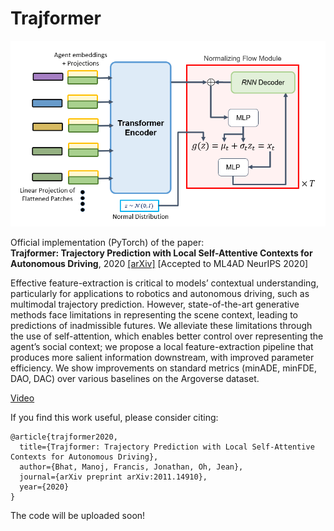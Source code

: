 # Trajformer
![overview image](Trajformer.PNG)


Official implementation (PyTorch) of the paper: \
**Trajformer: Trajectory Prediction with Local Self-Attentive Contexts for Autonomous Driving**, 2020 [[arXiv]](https://arxiv.org/abs/2011.14910)
[Accepted to ML4AD NeurIPS 2020]

Effective feature-extraction is critical to models’ contextual understanding, particularly for applications to robotics and autonomous driving, such as multimodal
trajectory prediction. However, state-of-the-art generative methods face limitations
in representing the scene context, leading to predictions of inadmissible futures.
We alleviate these limitations through the use of self-attention, which enables
better control over representing the agent’s social context; we propose a local
feature-extraction pipeline that produces more salient information downstream,
with improved parameter efficiency. We show improvements on standard metrics
(minADE, minFDE, DAO, DAC) over various baselines on the Argoverse dataset.

[Video](https://ml4ad.github.io/)

If you find this work useful, please consider citing:
```
@article{trajformer2020,
  title={Trajformer: Trajectory Prediction with Local Self-Attentive Contexts for Autonomous Driving},
  author={Bhat, Manoj, Francis, Jonathan, Oh, Jean},
  journal={arXiv preprint arXiv:2011.14910},
  year={2020}
}
```
The code will be uploaded soon!
